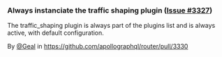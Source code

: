 ### Always instanciate the traffic shaping plugin ([Issue #3327](https://github.com/apollographql/router/issues/3327))

The traffic_shaping plugin is always part of the plugins list and is always active, with default configuration.

By [@Geal](https://github.com/Geal) in https://github.com/apollographql/router/pull/3330